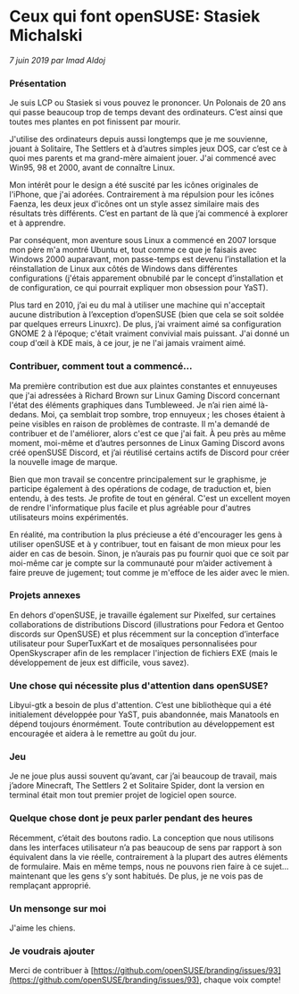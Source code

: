 Ceux qui font openSUSE: Stasiek Michalski
=======================================

*7 juin 2019 par Imad Aldoj*

### Présentation

Je suis LCP ou Stasiek si vous pouvez le prononcer. Un Polonais de 20 ans qui passe beaucoup trop de temps devant des ordinateurs. C’est ainsi que toutes mes plantes en pot finissent par mourir.

J'utilise des ordinateurs depuis aussi longtemps que je me souvienne, jouant à Solitaire, The Settlers et à d’autres simples jeux DOS, car c’est ce à quoi mes parents et ma grand-mère aimaient jouer. J'ai commencé avec Win95, 98 et 2000, avant de connaître Linux.

Mon intérêt pour le design a été suscité par les icônes originales de l'iPhone, que j'ai adorées. Contrairement à ma répulsion pour les icônes Faenza, les deux jeux d'icônes ont un style assez similaire mais des résultats très différents. C’est en partant de là que j’ai commencé à explorer et à apprendre.

Par conséquent, mon aventure sous Linux a commencé en 2007 lorsque mon père m'a montré Ubuntu et, tout comme ce que je faisais avec Windows 2000 auparavant, mon passe-temps est devenu l’installation et la réinstallation de Linux aux côtés de Windows dans différentes configurations (j'étais apparement obnubilé par le concept d’installation et de configuration, ce qui pourrait expliquer mon obsession pour YaST).

Plus tard en 2010, j’ai eu du mal à utiliser une machine qui n'acceptait aucune distribution à l’exception d’openSUSE (bien que cela se soit soldée par quelques erreurs Linuxrc). De plus, j’ai vraiment aimé sa configuration GNOME 2 à l’époque; c'était vraiment convivial mais puissant. J'ai donné un coup d'œil à KDE mais, à ce jour, je ne l'ai jamais vraiment aimé.

### Contribuer, comment tout a commencé…

Ma première contribution est due aux plaintes constantes et ennuyeuses que j'ai adressées à Richard Brown sur Linux Gaming Discord concernant l'état des éléments graphiques dans Tumbleweed. Je n’ai rien aimé là-dedans. Moi, ça semblait trop sombre, trop ennuyeux ; les choses étaient à peine visibles en raison de problèmes de contraste. Il m'a demandé de contribuer et de l'améliorer, alors c'est ce que j'ai fait. À peu près au même moment, moi-même et d’autres personnes de Linux Gaming Discord avons créé openSUSE Discord, et j’ai réutilisé certains actifs de Discord pour créer la nouvelle image de marque.

Bien que mon travail se concentre principalement sur le graphisme, je participe également à des opérations de codage, de traduction et, bien entendu, à des tests. Je profite de tout en général. C'est un excellent moyen de rendre l'informatique plus facile et plus agréable pour d'autres utilisateurs moins expérimentés.

En réalité, ma contribution la plus précieuse a été d'encourager les gens à utiliser openSUSE et à y contribuer, tout en faisant de mon mieux pour les aider en cas de besoin. Sinon, je n’aurais pas pu fournir quoi que ce soit par moi-même car je compte sur la communauté pour m’aider activement à faire preuve de jugement; tout comme je m'effoce de les aider avec le mien.

### Projets annexes

En dehors d'openSUSE, je travaille également sur Pixelfed, sur certaines collaborations de distributions Discord (illustrations pour Fedora et Gentoo discords sur OpenSUSE) et plus récemment sur la conception d’interface utilisateur pour SuperTuxKart et de mosaïques personnalisées pour OpenSkyscraper afin de les remplacer l'injection de fichiers EXE (mais le développement de jeux est difficile, vous savez).

### Une chose qui nécessite plus d'attention dans openSUSE?

Libyui-gtk a besoin de plus d'attention. C’est une bibliothèque qui a été initialement développée pour YaST, puis abandonnée, mais Manatools en dépend toujours énormément. Toute contribution au développement est encouragée et aidera à le remettre au goût du jour.

### Jeu

Je ne joue plus aussi souvent qu’avant, car j’ai beaucoup de travail, mais j’adore Minecraft, The Settlers 2 et Solitaire Spider, dont la version en terminal était mon tout premier projet de logiciel open source.

### Quelque chose dont je peux parler pendant des heures

Récemment, c’était des boutons radio. La conception que nous utilisons dans les interfaces utilisateur n’a pas beaucoup de sens par rapport à son équivalent dans la vie réelle, contrairement à la plupart des autres éléments de formulaire. Mais en même temps, nous ne pouvons rien faire à ce sujet… maintenant que les gens s’y sont habitués. De plus, je ne vois pas de remplaçant approprié.

### Un mensonge sur moi

J'aime les chiens.

### Je voudrais ajouter

Merci de contribuer à [https://github.com/openSUSE/branding/issues/93](https://github.com/openSUSE/branding/issues/93), chaque voix compte!
